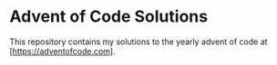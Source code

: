 # Advent of Code Solutions

This repository contains my solutions to the yearly advent of code at [https://adventofcode.com].
